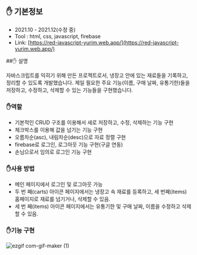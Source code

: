 ## ✋ 기본정보

- 2021.10 - 2021.12(수정 중)
- Tool : html, css, javascript, firebase
- Link: [https://red-javascript-yurim.web.app/](https://red-javascript-yurim.web.app/)

##✋ 설명

자바스크립트를 익히기 위해 만든 프로젝트로서, 냉장고 안에 있는 재료들을 기록하고, 정리할 수 있도록 개발했습니다. 제일 필요한 주요 기능(이름, 구매 날짜, 유통기한)들을 저장하고, 수정하고, 삭제할 수 있는 기능들을 구현했습니다.

### ✋역할

- 기본적인 CRUD 구조를 이용해서 새로 저장하고, 수정, 삭제하는 기능 구현
- 체크박스를 이용해 값을 넘기는 기능 구현
- 오름차순(asc), 내림차순(desc)으로 자료 정렬 구현
- firebase로 로그인, 로그아웃 기능 구현(구글 연동)
- 손님으로서 임의로 로그인 기능 구현

### ✋사용 방법

- 메인 페이지에서 로그인 및 로그아웃 가능
- 두 번 째(carts) 아이콘 페이지에서는 냉장고 속 재료를 등록하고, 세 번째(items) 홈페이지로 재료를 넘기거나, 삭제할 수 있음.
- 세 번 째(items) 아이콘 페이지에서는 유통기한 및 구매 날짜, 이름을 수정하고 삭제할 수 있음.

### ✋기능 구현
![ezgif com-gif-maker (1)](https://user-images.githubusercontent.com/87302599/171440062-c367efe8-82ca-4641-9bbb-0a91eb5b14d3.gif)
